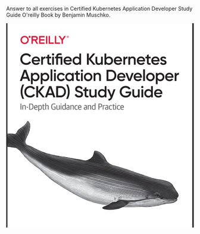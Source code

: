 Answer to all exercises in Certified Kubernetes Application Developer Study Guide O'reilly Book by Benjamin Muschko.

![ebook](./screenshots/ebook.jpg)
